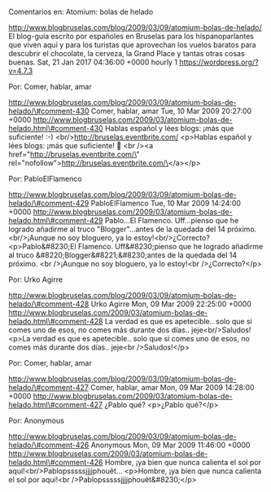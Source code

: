 Comentarios en: Atomium: bolas de helado

http://www.blogbruselas.com/blog/2009/03/09/atomium-bolas-de-helado/ El
blog-guía escrito por españoles en Bruselas para los hispanoparlantes
que viven aquí y para los turistas que aprovechan los vuelos baratos
para descubrir el chocolate, la cerveza, la Grand Place y tantas otras
cosas buenas. Sat, 21 Jan 2017 04:36:00 +0000 hourly 1
https://wordpress.org/?v=4.7.3

Por: Comer, hablar, amar

http://www.blogbruselas.com/blog/2009/03/09/atomium-bolas-de-helado/\#comment-430
Comer, hablar, amar Tue, 10 Mar 2009 20:27:00 +0000
http://www.blogbruselas.com/2009/03/atomium-bolas-de-helado.html\#comment-430
Hablas español y lées blogs: ¡más que suficiente! :-)
&lt;br/&gt;http://bruselas.eventbrite.com/ \<p\>Hablas español y lées
blogs: ¡más que suficiente! 🙂 \<br /\>\<a
href=\"http://bruselas.eventbrite.com/\"
rel=\"nofollow\"\>http://bruselas.eventbrite.com/\</a\>\</p\>

Por: PabloElFlamenco

http://www.blogbruselas.com/blog/2009/03/09/atomium-bolas-de-helado/\#comment-429
PabloElFlamenco Tue, 10 Mar 2009 14:24:00 +0000
http://www.blogbruselas.com/2009/03/atomium-bolas-de-helado.html\#comment-429
Pablo\...El Flamenco. Uff\...pienso que he logrado añadirme al truco
&quot;Blogger&quot;\...antes de la quedada del 14 próximo.
&lt;br/&gt;¡Aunque no soy bloguero, ya lo estoy!&lt;br/&gt;¿Correcto?
\<p\>Pablo&\#8230;El Flamenco. Uff&\#8230;pienso que he logrado añadirme
al truco &\#8220;Blogger&\#8221;&\#8230;antes de la quedada del 14
próximo. \<br /\>¡Aunque no soy bloguero, ya lo estoy!\<br
/\>¿Correcto?\</p\>

Por: Urko Agirre

http://www.blogbruselas.com/blog/2009/03/09/atomium-bolas-de-helado/\#comment-428
Urko Agirre Mon, 09 Mar 2009 22:25:00 +0000
http://www.blogbruselas.com/2009/03/atomium-bolas-de-helado.html\#comment-428
La verdad es que es apetecible.. solo que si comes uno de esos, no comes
más durante dos días.. jeje&lt;br/&gt;Saludos! \<p\>La verdad es que es
apetecible.. solo que si comes uno de esos, no comes más durante dos
días.. jeje\<br /\>Saludos!\</p\>

Por: Comer, hablar, amar

http://www.blogbruselas.com/blog/2009/03/09/atomium-bolas-de-helado/\#comment-427
Comer, hablar, amar Mon, 09 Mar 2009 14:28:00 +0000
http://www.blogbruselas.com/2009/03/atomium-bolas-de-helado.html\#comment-427
¿Pablo qué? \<p\>¿Pablo qué?\</p\>

Por: Anonymous

http://www.blogbruselas.com/blog/2009/03/09/atomium-bolas-de-helado/\#comment-426
Anonymous Mon, 09 Mar 2009 11:46:00 +0000
http://www.blogbruselas.com/2009/03/atomium-bolas-de-helado.html\#comment-426
Hombre, ¡ya bien que nunca calienta el sol por
aqui!&lt;br/&gt;Pablopsssssjjjjphouêt\... \<p\>Hombre, ¡ya bien que
nunca calienta el sol por aqui!\<br
/\>Pablopsssssjjjjphouêt&\#8230;\</p\>
